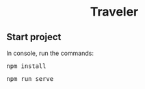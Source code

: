 <h1 align="center">Traveler</h1>

<h2>Start project</h2>

<p>
  In console, run the commands:
  <pre>npm install</pre>
  <pre>npm run serve</pre>
</p>